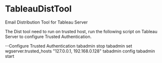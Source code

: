 # TableauDistTool
Email Distribution Tool for Tableau Server

The Dist tool need to run on trusted host, 
run the following script on Tableau Server to configure Trusted Authentication.

--Configure Trusted Authentication
tabadmin stop 
tabadmin set wgserver.trusted_hosts "127.0.0.1, 192.168.0.128"
tabadmin config
tabadmin start
